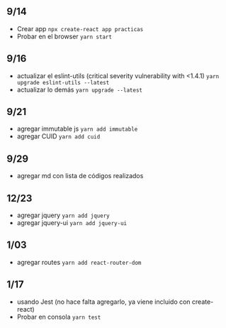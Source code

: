## 9/14
 - Crear app <code>npx create-react app practicas</code>
 - Probar en el browser <code>yarn start</code>
## 9/16
- actualizar el eslint-utils (critical severity vulnerability with <1.4.1) <code>yarn upgrade eslint-utils --latest</code>
- actualizar lo demás <code>yarn upgrade --latest </code>
## 9/21
- agregar immutable js <code>yarn add immutable </code>
- agregar CUID <code>yarn add cuid </code>

## 9/29
- agregar md con lista de códigos realizados

## 12/23
- agregar jquery <code>yarn add jquery </code>
- agregar jquery-ui <code>yarn add jquery-ui </code>

## 1/03
- agregar routes <code>yarn add react-router-dom </code>

## 1/17
- usando Jest (no hace falta agregarlo, ya viene incluido con create-react)
 - Probar en consola <code>yarn test</code>